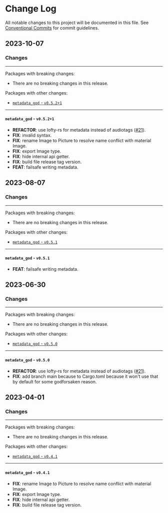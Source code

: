 # Change Log

All notable changes to this project will be documented in this file.
See [Conventional Commits](https://conventionalcommits.org) for commit guidelines.

## 2023-10-07

### Changes

---

Packages with breaking changes:

 - There are no breaking changes in this release.

Packages with other changes:

 - [`metadata_god` - `v0.5.2+1`](#metadata_god---v0521)

---

#### `metadata_god` - `v0.5.2+1`

 - **REFACTOR**: use lofty-rs for metadata instead of audiotags ([#21](https://github.com/KRTirtho/metadata_god/issues/21)).
 - **FIX**: invalid syntax.
 - **FIX**: rename Image to Picture to resolve name conflict with material Image.
 - **FIX**: export Image type.
 - **FIX**: hide internal api getter.
 - **FIX**: build file release tag version.
 - **FEAT**: failsafe writing metadata.


## 2023-08-07

### Changes

---

Packages with breaking changes:

 - There are no breaking changes in this release.

Packages with other changes:

 - [`metadata_god` - `v0.5.1`](#metadata_god---v051)

---

#### `metadata_god` - `v0.5.1`

 - **FEAT**: failsafe writing metadata.


## 2023-06-30

### Changes

---

Packages with breaking changes:

 - There are no breaking changes in this release.

Packages with other changes:

 - [`metadata_god` - `v0.5.0`](#metadata_god---v050)

---

#### `metadata_god` - `v0.5.0`


 - **REFACTOR**: use lofty-rs for metadata instead of audiotags ([#21](https://github.com/KRTirtho/metadata_god/issues/21)).
 - **FIX**: add branch main because to Cargo.toml because it won't use that by default for some godforsaken reason.


## 2023-04-01

### Changes

---

Packages with breaking changes:

 - There are no breaking changes in this release.

Packages with other changes:

 - [`metadata_god` - `v0.4.1`](#metadata_god---v041)

---

#### `metadata_god` - `v0.4.1`

 - **FIX**: rename Image to Picture to resolve name conflict with material Image.
 - **FIX**: export Image type.
 - **FIX**: hide internal api getter.
 - **FIX**: build file release tag version.

